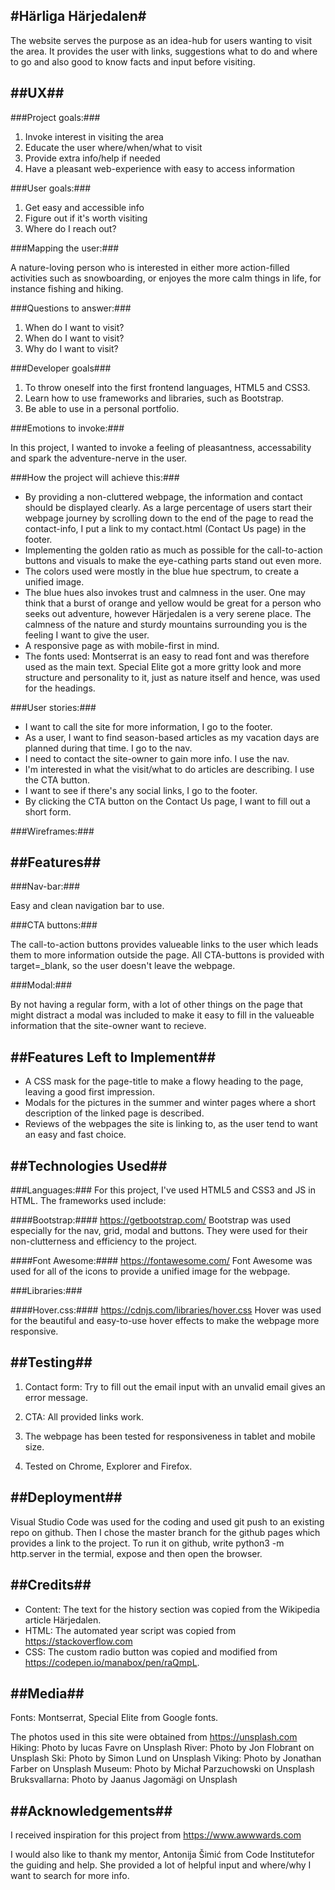 #Härliga Härjedalen#
--------------------------------------------
The website serves the purpose as an idea-hub for users wanting to visit the area.
It provides the user with links, suggestions what to do and where to go and also good to know facts and input before visiting.

##UX##
--------------------------------------------

###Project goals:###

1. Invoke interest in visiting the area
2. Educate the user where/when/what to visit
3. Provide extra info/help if needed
4. Have a pleasant web-experience with easy to access information

###User goals:###

1. Get easy and accessible info
2. Figure out if it's worth visiting
3. Where do I reach out?

###Mapping the user:###

A nature-loving person who is interested in either more action-filled activities such as snowboarding, or enjoyes the more calm things in life, for instance fishing and hiking.

###Questions to answer:###

1. When do I want to visit?
2. When do I want to visit?
3. Why do I want to visit?

###Developer goals###

1. To throw oneself into the first frontend languages, HTML5 and CSS3.
2. Learn how to use frameworks and libraries, such as Bootstrap.
3. Be able to use in a personal portfolio.

###Emotions to invoke:###

In this project, I wanted to invoke a feeling of pleasantness, accessability and spark the adventure-nerve in the user.

###How the project will achieve this:###

* By providing a non-cluttered webpage, the information and contact should be displayed clearly. As a large percentage of users start their webpage journey by scrolling down to the end of the page to read the contact-info, I put a link to my contact.html (Contact Us page) in the footer. 
* Implementing the golden ratio as much as possible for the call-to-action buttons and visuals to make the eye-cathing parts stand out even more. 
* The colors used were mostly in the blue hue spectrum, to create a unified image. 
* The blue hues also invokes trust and calmness in the user. One may think that a burst of orange and yellow would be great for a person who seeks out adventure, however Härjedalen is a very serene place. The calmness of the nature and sturdy mountains surrounding you is the feeling I want to give the user.
* A responsive page as with mobile-first in mind.
* The fonts used: Montserrat is an easy to read font and was therefore used as the main text. Special Elite got a more gritty look and more structure and personality to it, just as nature itself and hence, was used for the headings.

###User stories:###

* I want to call the site for more information, I go to the footer.
* As a user, I want to find season-based articles as my vacation days are planned during that time. I go to the nav.
* I need to contact the site-owner to gain more info. I use the nav.
* I'm interested in what the visit/what to do articles are describing. I use the CTA button.
* I want to see if there's any social links, I go to the footer.
* By clicking the CTA button on the Contact Us page, I want to fill out a short form.

###Wireframes:###


##Features##
--------------------------------------------

###Nav-bar:###

Easy and clean navigation bar to use.

###CTA buttons:###

The call-to-action buttons provides valueable links to the user which leads them to more information outside the page. All CTA-buttons is provided with target=_blank, so the user doesn't leave the webpage.

###Modal:###

By not having a regular form, with a lot of other things on the page that might distract a modal was included to make it easy to fill in the valueable information that the site-owner want to recieve.


##Features Left to Implement##
--------------------------------------------

* A CSS mask for the page-title to make a flowy heading to the page, leaving a good first impression.
* Modals for the pictures in the summer and winter pages where a short description of the linked page is described. 
* Reviews of the webpages the site is linking to, as the user tend to want an easy and fast choice.

##Technologies Used##
--------------------------------------------

###Languages:###
For this project, I've used HTML5 and CSS3 and JS in HTML.
The frameworks used include:

####Bootstrap:#### https://getbootstrap.com/ 
Bootstrap was used especially for the nav, grid, modal and buttons. 
They were used for their non-clutterness and efficiency to the project.

####Font Awesome:#### https://fontawesome.com/
Font Awesome was used for all of the icons to provide a unified image for the webpage.

###Libraries:###

####Hover.css:#### https://cdnjs.com/libraries/hover.css
Hover was used for the beautiful and easy-to-use hover effects to make the webpage more responsive.


##Testing##
--------------------------------------------

1. Contact form: Try to fill out the email input with an unvalid email gives an error message.

2. CTA: All provided links work.

3. The webpage has been tested for responsiveness in tablet and mobile size.

4. Tested on Chrome, Explorer and Firefox.

##Deployment##
--------------------------------------------

Visual Studio Code was used for the coding and used git push to an existing repo on github. 
Then I chose the master branch for the github pages which provides a link to the project.
To run it on github, write python3 -m http.server in the termial, expose and then open the browser.

##Credits##
--------------------------------------------

* Content:
The text for the history section was copied from the Wikipedia article Härjedalen.
* HTML:
The automated year script was copied from https://stackoverflow.com
* CSS:
The custom radio button was copied and modified from https://codepen.io/manabox/pen/raQmpL.


##Media##
--------------------------------------------

Fonts: Montserrat, Special Elite from Google fonts.

The photos used in this site were obtained from https://unsplash.com
Hiking: Photo by lucas Favre on Unsplash
River: Photo by Jon Flobrant on Unsplash
Ski: Photo by Simon Lund on Unsplash
Viking: Photo by Jonathan Farber on Unsplash
Museum: Photo by Michał Parzuchowski on Unsplash
Bruksvallarna: Photo by Jaanus Jagomägi on Unsplash

##Acknowledgements##
------------------------------------------------------------------------------------------------------------------------
I received inspiration for this project from https://www.awwwards.com

I would also like to thank my mentor, Antonija Šimić from Code Institutefor the guiding and help.
She provided a lot of helpful input and where/why I want to search for more info.
